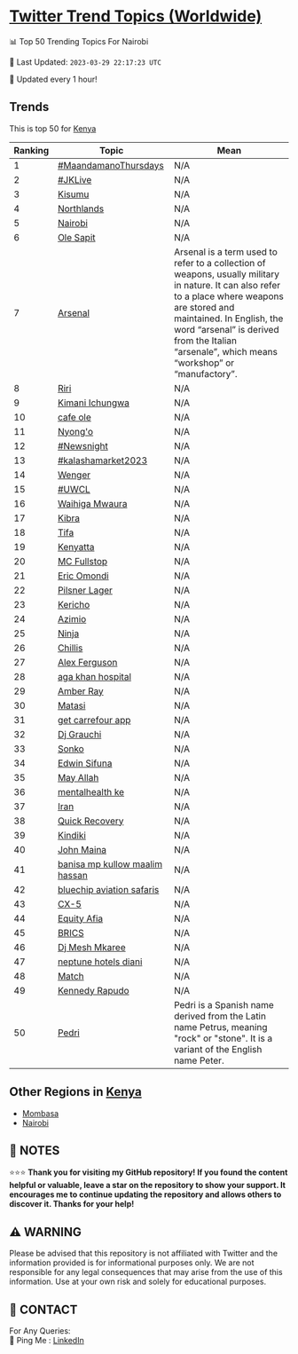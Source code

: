 [Twitter Trend Topics (Worldwide)](https://github.com/ErcinDedeoglu/Twitter-Trend-Topics)
==========


📊 Top 50 Trending Topics For Nairobi

📆 Last Updated: `2023-03-29 22:17:23 UTC`

🔧 Updated every 1 hour!


## Trends

This is top 50 for [Kenya](</Kenya>)

| Ranking | Topic | Mean |
| ------- | ------------ | ------------ |
| 1 | [#MaandamanoThursdays](http://twitter.com/search?q=%23MaandamanoThursdays) | N/A |
| 2 | [#JKLive](http://twitter.com/search?q=%23JKLive) | N/A |
| 3 | [Kisumu](http://twitter.com/search?q=Kisumu) | N/A |
| 4 | [Northlands](http://twitter.com/search?q=Northlands) | N/A |
| 5 | [Nairobi](http://twitter.com/search?q=Nairobi) | N/A |
| 6 | [Ole Sapit](http://twitter.com/search?q=Ole+Sapit) | N/A |
| 7 | [Arsenal](http://twitter.com/search?q=Arsenal) | Arsenal is a term used to refer to a collection of weapons, usually military in nature. It can also refer to a place where weapons are stored and maintained. In English, the word “arsenal” is derived from the Italian “arsenale”, which means “workshop” or “manufactory”. |
| 8 | [Riri](http://twitter.com/search?q=Riri) | N/A |
| 9 | [Kimani Ichungwa](http://twitter.com/search?q=Kimani+Ichungwa) | N/A |
| 10 | [cafe ole](http://twitter.com/search?q=cafe+ole) | N/A |
| 11 | [Nyong'o](http://twitter.com/search?q=Nyong%27o) | N/A |
| 12 | [#Newsnight](http://twitter.com/search?q=%23Newsnight) | N/A |
| 13 | [#kalashamarket2023](http://twitter.com/search?q=%23kalashamarket2023) | N/A |
| 14 | [Wenger](http://twitter.com/search?q=Wenger) | N/A |
| 15 | [#UWCL](http://twitter.com/search?q=%23UWCL) | N/A |
| 16 | [Waihiga Mwaura](http://twitter.com/search?q=Waihiga+Mwaura) | N/A |
| 17 | [Kibra](http://twitter.com/search?q=Kibra) | N/A |
| 18 | [Tifa](http://twitter.com/search?q=Tifa) | N/A |
| 19 | [Kenyatta](http://twitter.com/search?q=Kenyatta) | N/A |
| 20 | [MC Fullstop](http://twitter.com/search?q=MC+Fullstop) | N/A |
| 21 | [Eric Omondi](http://twitter.com/search?q=Eric+Omondi) | N/A |
| 22 | [Pilsner Lager](http://twitter.com/search?q=Pilsner+Lager) | N/A |
| 23 | [Kericho](http://twitter.com/search?q=Kericho) | N/A |
| 24 | [Azimio](http://twitter.com/search?q=Azimio) | N/A |
| 25 | [Ninja](http://twitter.com/search?q=Ninja) | N/A |
| 26 | [Chillis](http://twitter.com/search?q=Chillis) | N/A |
| 27 | [Alex Ferguson](http://twitter.com/search?q=Alex+Ferguson) | N/A |
| 28 | [aga khan hospital](http://twitter.com/search?q=aga+khan+hospital) | N/A |
| 29 | [Amber Ray](http://twitter.com/search?q=Amber+Ray) | N/A |
| 30 | [Matasi](http://twitter.com/search?q=Matasi) | N/A |
| 31 | [get carrefour app](http://twitter.com/search?q=get+carrefour+app) | N/A |
| 32 | [Dj Grauchi](http://twitter.com/search?q=Dj+Grauchi) | N/A |
| 33 | [Sonko](http://twitter.com/search?q=Sonko) | N/A |
| 34 | [Edwin Sifuna](http://twitter.com/search?q=Edwin+Sifuna) | N/A |
| 35 | [May Allah](http://twitter.com/search?q=May+Allah) | N/A |
| 36 | [mentalhealth ke](http://twitter.com/search?q=mentalhealth+ke) | N/A |
| 37 | [Iran](http://twitter.com/search?q=Iran) | N/A |
| 38 | [Quick Recovery](http://twitter.com/search?q=Quick+Recovery) | N/A |
| 39 | [Kindiki](http://twitter.com/search?q=Kindiki) | N/A |
| 40 | [John Maina](http://twitter.com/search?q=John+Maina) | N/A |
| 41 | [banisa mp kullow maalim hassan](http://twitter.com/search?q=banisa+mp+kullow+maalim+hassan) | N/A |
| 42 | [bluechip aviation safaris](http://twitter.com/search?q=bluechip+aviation+safaris) | N/A |
| 43 | [CX-5](http://twitter.com/search?q=CX-5) | N/A |
| 44 | [Equity Afia](http://twitter.com/search?q=Equity+Afia) | N/A |
| 45 | [BRICS](http://twitter.com/search?q=BRICS) | N/A |
| 46 | [Dj Mesh Mkaree](http://twitter.com/search?q=Dj+Mesh+Mkaree) | N/A |
| 47 | [neptune hotels diani](http://twitter.com/search?q=neptune+hotels+diani) | N/A |
| 48 | [Match](http://twitter.com/search?q=Match) | N/A |
| 49 | [Kennedy Rapudo](http://twitter.com/search?q=Kennedy+Rapudo) | N/A |
| 50 | [Pedri](http://twitter.com/search?q=Pedri) | Pedri is a Spanish name derived from the Latin name Petrus, meaning "rock" or "stone". It is a variant of the English name Peter. |



## Other Regions in [Kenya](</Kenya>)

* [Mombasa](</Kenya/Mombasa.md>)
* [Nairobi](</Kenya/Nairobi.md>)



## 📝 NOTES

⭐⭐⭐ **Thank you for visiting my GitHub repository! If you found the content helpful or valuable, leave a star on the repository to show your support. It encourages me to continue updating the repository and allows others to discover it. Thanks for your help!**


## ⚠️ WARNING

Please be advised that this repository is not affiliated with Twitter and the information provided is for informational purposes only. We are not responsible for any legal consequences that may arise from the use of this information. Use at your own risk and solely for educational purposes.


## 📨 CONTACT

 For Any Queries:  
            🏓 Ping Me : [LinkedIn](https://www.linkedin.com/in/ercindedeoglu/)
